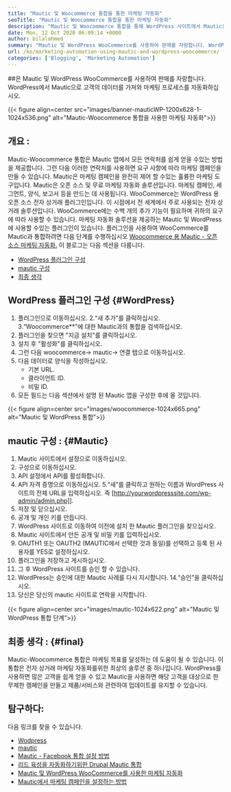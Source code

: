 ```yaml
---
title: "Mautic 및 Woocommerce 통합을 통한 마케팅 자동화" 
seoTitle: "Mautic 및 Woocommerce 통합을 통한 마케팅 자동화" 
description: "Mautic 및 Woocommerce 통합을 통해 WordPress 사이트에서 Mautic으로 연락처 정보를 보낼 수 있습니다. 그것은 Mautic 앱을 통해 제품을 마케팅하는 데 도움이됩니다." 
date: Mon, 12 Oct 2020 06:09:14 +0000
author: bilalahmed
summary: "Mautic 및 WordPress WooCommerce를 사용하여 판매를 자랑합니다. WordPress에서 Mautic으로 고객의 데이터를 가져와 마케팅 프로세스를 자동화하십시오." 
url: /ko/marketing-automation-using-mautic-and-wordpress-woocommerce/
categories: ['Blogging', 'Marketing Automation']
---
```


##은 Mautic 및 WordPress WooCommerce를 사용하여 판매를 자랑합니다. WordPress에서 Mautic으로 고객의 데이터를 가져와 마케팅 프로세스를 자동화하십시오.

{{< figure align=center src="images/banner-mauticWP-1200x628-1-1024x536.png" alt="Mautic-Woocommerce 통합을 사용한 마케팅 자동화">}}


## 개요 :
Mautic-Woocommerce 통합은 Mautic 앱에서 모든 연락처를 쉽게 얻을 수있는 방법을 제공합니다. 그런 다음 이러한 연락처를 사용하면 요구 사항에 따라 마케팅 캠페인을 만들 수 있습니다. Mautic은 마케팅 캠페인을 완전히 제어 할 수있는 훌륭한 마케팅 도구입니다.
Mautic은 오픈 소스 및 무료 마케팅 자동화 솔루션입니다. 마케팅 캠페인, 세그먼트, 양식, 보고서 등을 만드는 데 사용됩니다.
WooCommerce는 WordPress 용 오픈 소스 전자 상거래 플러그인입니다. 이 시점에서 전 세계에서 주로 사용되는 전자 상거래 솔루션입니다. WooCommerce에는 수백 개의 추가 기능이 필요하며 귀하의 요구에 따라 사용할 수 있습니다.
마케팅 자동화 솔루션을 제공하는 Mautic 및 WordPress에 사용할 수있는 플러그인이 있습니다. 플러그인을 사용하여 WooCommerce를 Mautic과 통합하려면 다음 단계를 수행하십시오 [Woocommerce 용 Mautic - 오픈 소스 마케팅 자동화.][1]
이 블로그는 다음 섹션을 다룹니다.
  * [WordPress 플러그인 구성][2]
  * [mautic 구성][3]
  * [최종 생각][4]

## WordPress 플러그인 구성   {#WordPress}
  1. 플러그인으로 이동하십시오.
  2.“새 추가”를 클릭하십시오.
  3.“Woocommerce**”에 대한 Mautic과의 통합을 검색하십시오.
  4. 플러그인을 찾으면 "지금 설치"를 클릭하십시오.
  5. 설치 후 "활성화"를 클릭하십시오.
  6. 그런 다음 woocommerce-> mautic-> 연결 탭으로 이동하십시오.
  7. 다음 데이터로 양식을 작성하십시오.
      * 기본 URL.
      * 클라이언트 ID.
      * 비밀 ID.
  8. 모든 필드는 다음 섹션에서 설명 된 Mautic 앱을 구성한 후에 올 것입니다.

{{< figure align=center src="images/woocommerce-1024x665.png" alt="Mautic 및 WordPress 통합">}}


## mautic 구성 :   {#Mautic}
  1. Mautic 사이트에서 설정으로 이동하십시오.
  2. 구성으로 이동하십시오.
  3. API 설정에서 API를 활성화합니다.
  4. API 자격 증명으로 이동하십시오.
  5.“새”를 클릭하고 원하는 이름과 WordPress 사이트의 전체 URL을 입력하십시오. 즉 [http://yourwordpresssite.com/wp-admin/admin.php]].
  6. 저장 및 닫으십시오.
  7. 공개 및 개인 키를 만듭니다.
  8. WordPress 사이트로 이동하여 이전에 설치 한 Mautic 플러그인을 찾으십시오.
  9. Mautic 사이트에서 만든 공개 및 비밀 키를 입력하십시오.
 10. OAUTH1 또는 OAUTH2 (MAUTIC에서 선택한 것과 동일)를 선택하고 등록 된 사용자를 YES로 설정하십시오.
 11. 플러그인을 저장하고 게시하십시오.
 12. 그 후 WordPress 사이트를 승인 할 수 있습니다.
 13. WordPress는 승인에 대한 Mautic 사례를 다시 지시합니다.
 14.“승인”을 클릭하십시오.
 15. 당신은 당신의 mautic 사이트로 연락을 시작합니다.

{{< figure align=center src="images/mautic-1024x622.png" alt="Mautic 및 WordPress 통합 단계">}}


## 최종 생각 :   {#final}
Mautic-Woocommerce 통합은 마케팅 목표를 달성하는 데 도움이 될 수 있습니다. 이 통합은 전자 상거래 마케팅 자동화를위한 최상의 솔루션 중 하나입니다. WordPress를 사용하면 많은 고객을 쉽게 얻을 수 있고 Mautic을 사용하면 해당 고객을 대상으로 한 무제한 캠페인을 만들고 제품/서비스와 관련하여 업데이트를 유지할 수 있습니다.

## 탐구하다:
다음 링크를 찾을 수 있습니다.
  * [Wodpress][6]
  * [mautic][7]
  * [Mautic - Facebook 통합 설정 방법][8]
  * [리드 육성을 자동화하기위한 Drupal Mautic 통합][9]
  * [Mautic 및 WordPress WooCommerce를 사용한 마케팅 자동화][10]
  * [Mautic에서 마케팅 캠페인을 설정하는 방법][11]

  
[1]: https://href.li/?https://wordpress.org/plugins/enhanced-woocommerce-mautic-integration/
[2]: #wordpress
[3]: #mautic
[4]: #final
[5]: https://href.li/?http://yourWordpressSite.com/wp-admin/admin.php
[6]: https://products.containerize.com/blogging/wordpress
[7]: https://products.containerize.com/marketing-automation/mautic
[8]: https://blog.containerize.com/marketing-automation/how-to-setup-mautic-facebook-integration/
[9]: https://blog.containerize.com/content-management/drupal-tutorial-automate-lead-growth-with-drupal-mautic/
[10]: https://blog.containerize.com/blogging/ko/marketing-automation-using-mautic-and-wordpress-woocommerce/
[11]: https://blog.containerize.com/marketing-automation/how-to-setup-marketing-campaigns-using-mautic-campaign-builder/
